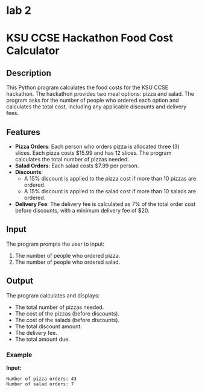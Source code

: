 # lab 2
# KSU CCSE Hackathon Food Cost Calculator

## Description

This Python program calculates the food costs for the KSU CCSE hackathon. The hackathon provides two meal options: pizza and salad. The program asks for the number of people who ordered each option and calculates the total cost, including any applicable discounts and delivery fees.

## Features

- **Pizza Orders**: Each person who orders pizza is allocated three (3) slices. Each pizza costs $15.99 and has 12 slices. The program calculates the total number of pizzas needed.
- **Salad Orders**: Each salad costs $7.99 per person.
- **Discounts**: 
  - A 15% discount is applied to the pizza cost if more than 10 pizzas are ordered.
  - A 15% discount is applied to the salad cost if more than 10 salads are ordered.
- **Delivery Fee**: The delivery fee is calculated as 7% of the total order cost before discounts, with a minimum delivery fee of $20.

## Input

The program prompts the user to input:
1. The number of people who ordered pizza.
2. The number of people who ordered salad.

## Output

The program calculates and displays:
- The total number of pizzas needed.
- The cost of the pizzas (before discounts).
- The cost of the salads (before discounts).
- The total discount amount.
- The delivery fee.
- The total amount due.

### Example

**Input:**
```plaintext
Number of pizza orders: 43
Number of salad orders: 7
